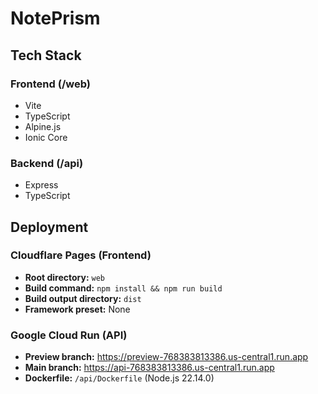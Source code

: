 # NotePrism

## Tech Stack

### Frontend (/web)
- Vite
- TypeScript
- Alpine.js
- Ionic Core

### Backend (/api)
- Express
- TypeScript

## Deployment

### Cloudflare Pages (Frontend)
- **Root directory:** `web`
- **Build command:** `npm install && npm run build`
- **Build output directory:** `dist`
- **Framework preset:** None

### Google Cloud Run (API)
- **Preview branch:** https://preview-768383813386.us-central1.run.app
- **Main branch:** https://api-768383813386.us-central1.run.app
- **Dockerfile:** `/api/Dockerfile` (Node.js 22.14.0) 